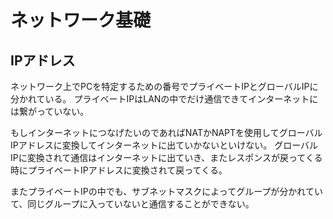 # ネットワーク基礎

## IPアドレス
ネットワーク上でPCを特定するための番号でプライベートIPとグローバルIPに分かれている。
プライベートIPはLANの中でだけ通信できてインターネットには繋がっていない。

もしインターネットにつなげたいのであればNATかNAPTを使用してグローバルIPアドレスに変換してインターネットに出ていかないといけない。
グローバルIPに変換されて通信はインターネットに出ていき、またレスポンスが戻ってくる時にプライベートIPアドレスに変換されて戻ってくる。

またプライベートIPの中でも、サブネットマスクによってグループが分かれていて、同じグループに入っていないと通信することができない。

